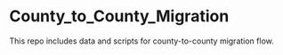 # County_to_County_Migration
This repo includes data and scripts for county-to-county migration flow.
